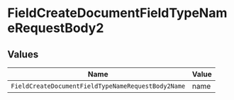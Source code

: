 # FieldCreateDocumentFieldTypeNameRequestBody2


## Values

| Name                                               | Value                                              |
| -------------------------------------------------- | -------------------------------------------------- |
| `FieldCreateDocumentFieldTypeNameRequestBody2Name` | name                                               |